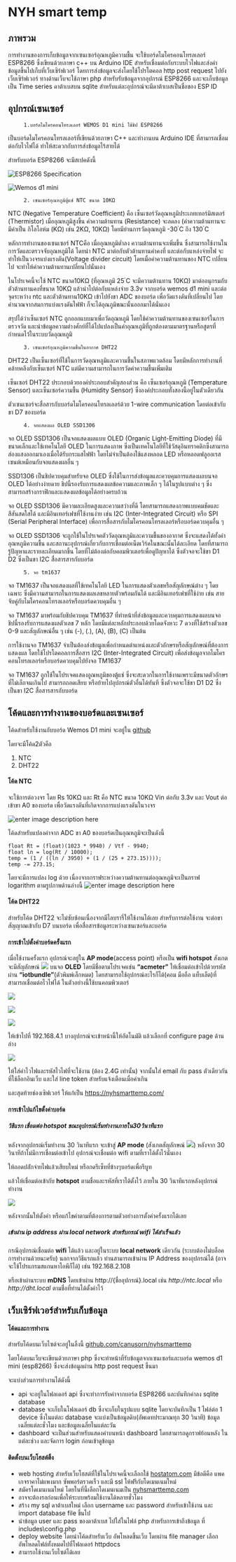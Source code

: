 # NYH smart temp
## ภาพรวม
การทำงานของการเก็บข้อมูลจากเซนเซอร์อุณหภูมิความชื้น จะใช้บอร์ดไมโครคอนโทรลเลอร์ ESP8266 ซึ่งเขียนด้วยภาษา c++ บน Arduino IDE สำหรับเชื่อมต่อกับระบบไวไฟและส่งค่าข้อมูลขึ้นไปเก็บที่เว็บเซิร์ฟเวอร์ โดยการส่งข้อมูลจะส่งโดยใช้โปรโตคอล http post request ไปยังเว็บเซิร์ฟเวอร์ ทางด้านเว็บจะใช้ภาษา php สำหรับรับข้อมูลจากอุปกรณ์ ESP8266 และจะเก็บข้อมูลเป็น Time series ดาต้าเบสบน sqlite สำหรับแต่ละอุปกรณ์จะมีดาต้าเบสเป็นชื่อของ ESP ID
## อุปกรณ์เซนเซอร์
		 1.บอร์ดไมโครคอนโทรลเลอร์ WEMOS D1 mini ใช้ชิป ESP8266
เป็นบอร์ดไมโครคอนโทรลเลอร์ที่เขียนด้วยภาษา C++ และทำงานบน Arduino IDE ที่สามารถเชื่อมต่อกับไวไฟได้ ทำให้สะดวกกับการส่งข้อมูลไร้สายได้

สำหรับบอร์ด ESP8266 จะมีสเปคดังนี้

![ESP8266 Specification](docs/Screenshot%202023-06-13%20125533.png)

![Wemos d1 mini](docs/wemos.png)		

		 2. เซนเซอร์อุณหภูมิตู้แช่ NTC ขนาด 10KΩ
NTC (Negative Temperature Coefficient) คือ เซ็นเซอร์วัดอุณหภูมิประเภทเทอร์มิสเตอร์ (Thermistor) เมื่ออุณหภูมิสูงขึ้น ค่าความต้านทาน (Resistance) จะลดลง (ค่าความต้านทานจะมีค่าเป็น กิโลโอห์ม (KΩ) เช่น 2KΩ, 10KΩ) โดยมีย่านการวัดอุณหภูมิ -30 ํC ถึง 130 ํC

หลักการทำงานของเซนเซอร์ NTCคือ เมื่ออุณหภูมิต่ำลง ความต้านทานจะเพิ่มขึ้น ซึ่งสามารถใช้งานในการวัดและตรวจจับอุณหภูมิได้ โดยนำ NTC มาต่อกับตัวต้านทานค่าคงที่ และต่อกับแหล่งจ่ายไฟ จะทำให้เป็นวงจรแบ่งแรงดัน(Voltage divider circuit) โดยเมื่อค่าความต้านทานของ NTC เปลี่ยนไป จะทำให้ค่าความต้านทานเปลี่ยนไปนั่นเอง

ในโปรเจคนี้จะใช้ NTC ขนาด10KΩ (ที่อุณหภูมิ 25 ํC จะมีความต้านทาน 10KΩ) มาต่ออนุกรมกับตัวต้านทานคงที่ขนาด 10KΩ แล้วนำไปต่อกับแหล่งจ่าย 3.3v จากบอร์ด wemos d1 mini และต่อจุดระหว่าง ntc และตัวต้านทาน10KΩ เข้าไปยังขา ADC ของบอร์ด เพื่อวัดแรงดันที่เปลี่ยนไป โดยคำนวณจากสมการแบ่งแรงดันไฟฟ้า ก็จะได้อุณภูมิขณะนั้นออกมาได้นั่นเอง

สรุปได้ว่าเซ็นเซอร์ NTC ถูกออกแบบมาเพื่อวัดอุณหภูมิ โดยใช้ค่าความต้านทานของเซนเซอร์ในการตรวจวัด และนำข้อมูลความต่างศักย์ที่ได้ไปแปลงเป็นค่าอุณหภูมิที่ถูกต้องตามมาตรฐานหรือสูตรที่กำหนดไว้ในระบบวัดอุณหภูมิ

		 3. เซนเซอร์อุณหภูมิความชื้นในอากาศ DHT22
DHT22 เป็นเซ็นเซอร์ที่ใช้ในการวัดอุณหภูมิและความชื้นในสภาพแวดล้อม โดยมีหลักการทำงานที่คล้ายคลึงกับเซ็นเซอร์ NTC แต่มีความสามารถในการวัดค่าความชื้นเพิ่มเติม

เซ็นเซอร์ DHT22 ประกอบด้วยองค์ประกอบสำคัญสองส่วน คือ เซ็นเซอร์อุณหภูมิ (Temperature Sensor) และเซ็นเซอร์ความชื้น (Humidity Sensor) ซึ่งองค์ประกอบทั้งสองนี้อยู่ในตัวเดียวกัน

ตัวเซนเซอร์จะสื่อสารกับบอร์ดไมโครคอนโทรลเลอร์ด้วย 1-wire communication โดยต่อเข้ากับขา D7 ของบอร์ด

		 4. จอแสดงผล OLED SSD1306
จอ OLED SSD1306 เป็นจอแสดงผลแบบ OLED (Organic Light-Emitting Diode) ที่มีขนาดเล็กและใช้เทคโนโลยี OLED ในการแสดงภาพ ซึ่งเป็นเทคโนโลยีที่ใช้วัสดุอินทราคติกซึ่งสามารถส่องแสงออกมาเองเมื่อได้รับกระแสไฟฟ้า โดยไม่จำเป็นต้องใช้แสงหลอด LED หรือหลอดฟลูออเรสเซนต์เหมือนกับจอแสดงผลอื่น ๆ

SSD1306 เป็นชิปควบคุมสำหรับจอ OLED ซึ่งใช้ในการส่งข้อมูลและควบคุมการแสดงผลบนจอ OLED ได้อย่างง่ายดาย ชิปนี้รองรับการแสดงผลข้อความและภาพเล็ก ๆ ได้ในรูปแบบต่าง ๆ ซึ่งสามารถสร้างกราฟิกและแสดงผลข้อมูลได้อย่างครบถ้วน

จอ OLED SSD1306 มีความละเอียดสูงและความสว่างที่ดี โดยสามารถแสดงภาพแบบคมชัดและสีสันสดใสได้ และมีอินเทอร์เฟซที่ใช้งานง่าย เช่น I2C (Inter-Integrated Circuit) หรือ SPI (Serial Peripheral Interface) เพื่อการสื่อสารกับไมโครคอนโทรลเลอร์หรือบอร์ดควบคุมอื่น ๆ

จอ OLED SSD1306 จะถูกใช้ในโปรเจคตัววัดอุณหภูมิและความชื้นของอากาศ ซึ่งจะแสดงได้ทั้งค่าอุณหภูมิความชื้น และสถานะอุปกรณ์เกี่ยวกับการเชื่อมต่อเน็ตเวิร์คในขณะนั้นได้ละเอียด โดยที่สามารถรู้ปัญหาและรายละเอียดมากขึ้น โดยที่ไม่ต้องต่อกับคอมพิวเตอร์เพื่อดูปัญหาได้  ซึ่งตัวจอจะใช้ขา D1 D2 ซึ่งเป็นขา I2C สื่อสารสารกับบอร์ด

		 5. จอ tm1637
จอ TM1637 เป็นจอแสดงผลที่ใช้เทคโนโลยี LED ในการแสดงตัวเลขหรือสัญลักษณ์ต่าง ๆ โดยเฉพาะ ซึ่งมีความสามารถในการแสดงผลเลขหลายตัวพร้อมกันได้ และมีอินเทอร์เฟซที่ใช้ง่าย เช่น สายจับคู่กับไมโครคอนโทรลเลอร์หรือบอร์ดควบคุมอื่น ๆ

จอ TM1637 มาพร้อมกับชิปควบคุม TM1637 ที่ทำหน้าที่ส่งข้อมูลและควบคุมการแสดงผลบนจอ ชิปนี้รองรับการแสดงผลตัวเลข 7 หลัก โดยมีแต่ละหลักประกอบด้วยโดดจังหวะ 7 ดวงที่ใช้สร้างตัวเลข 0-9 และสัญลักษณ์อื่น ๆ เช่น (-), (.), (A), (B), (C) เป็นต้น

การใช้งานจอ TM1637 จำเป็นต้องส่งข้อมูลเพื่อกำหนดตำแหน่งและตัวอักษรหรือสัญลักษณ์ที่ต้องการแสดงผล โดยใช้โปรโตคอลการสื่อสาร I2C (Inter-Integrated Circuit) เพื่อส่งข้อมูลจากไมโครคอนโทรลเลอร์หรือบอร์ดควบคุมไปยังจอ TM1637

จอ TM1637 ถูกใช้ในโปรเจคแสดงอูณหภูมิของตู้แช่ ซึ่งจะสะดวกในการใช้งานเพราะมีขนาดตัวอักษรที่ไม่เล็กจนเกินไป สามารถถอดเสียบ หรือย้ายไปอุปกรณ์ตัวอื่นได้ทันที ซึ่งตัวจอจะใช้ขา D1 D2 ซึ่งเป็นขา I2C สื่อสารสารกับบอร์ด
		 
## โค้ดและการทำงานของบอร์ดและเซนเซอร์
โค้ดสำหรับใช้งานกับบอร์ด Wemos D1 mini จะอยู่ใน [github](https://github.com/canusorn/ntc_temp)

โดยจะมีโค้ด2ตัวคือ
 1. NTC
 3. DHT22

#### โค้ด NTC
จะใช้การต่อวงจร โดย Rs 10KΩ และ Rt คือ NTC ขนาด 10KΩ Vin ต่อกับ 3.3v และ Vout ต่อเข้าขา A0 ของบอร์ด เพื่อวัดแรงดันที่เกิดจากการแบ่งแรงดันในวงจร

![enter image description here](https://user-images.githubusercontent.com/5845622/74078289-cb689f00-4a28-11ea-9d00-753c6b8aea1c.gif)

โค้ดสำหรับแปลงค่าจาก ADC ขา A0 ของบอร์ดเป็นอุณหภูมิจะเป็นดังนี้

    float Rt = (float)(1023 * 9940) / Vtf - 9940;
    float ln = log(Rt / 10000);
    temp = (1 / ((ln / 3950) + (1 / (25 + 273.15))));
    temp -= 273.15;

โดยจะมีการแปลง log ด้วย เนื่องจากกราฟระหว่างความต้านทานต่ออุณหภูมิจะเป็นกราฟ logarithm ตามรูปภาพด้านล่างนี้
![enter image description here](https://www.ph-measurement.co.uk/file/2017/02/NTC-characteristics-300x181.png)

#### โค้ด DHT22
สำหรับโค้ด DHT22 จะไม่ซับซ้อนเนื่องจากมีไลบรารี่ให้ใช้งานได้เลย
สำหรับการต่อใช้งาน จะต่อขาสัญญาณเข้ากับ D7 บนบอร์ด เพื่อสื่อสารข้อมูลระหว่างเซนเซอร์และบอร์ด

#### การเข้าไปตั้งค่าบอร์ดครั้งแรก
เมื่อใช้งานครั้งแรก อุปกรณ์จะอยู่ใน **AP mode**(access point) หรือเป็น **wifi hotspot** สังเกตจะมีสัญลักษณ์ ![](https://iotkiddie.com/blog/wp-content/uploads/2022/02/router-1.bmp) บนจอ **OLED** โดยมีชื่อตามโปรเจคเช่น **“acmeter”** ให้เชื่อมต่อเข้าไปด้วยรหัสผ่าน **“iotbundle”**(ตัวพิมพ์เล็กหมด) โดยสามารถใช้อุปกรณ์อะไรก็ได้(คอม มือถือ แท็บเล็ต)ที่สามารถเชื่อมต่อไวไฟได้ ในตัวอย่างนี้ใช้บนคอมพิวเตอร์

![](https://iotkiddie.com/blog/wp-content/uploads/2022/02/image-3.png)

![](https://iotkiddie.com/blog/wp-content/uploads/2022/02/image-4.png)

![](https://iotkiddie.com/blog/wp-content/uploads/2022/02/image-6.png)

ให้เข้าไปที่ 192.168.4.1
บางอุปกรณ์จะเข้าหน้านี้ให้อัตโนมัติ
แล้วเลือกที่ configure page ด้านล่าง

![](https://iotkiddie.com/blog/wp-content/uploads/2022/02/image-7.png)


ให้ใส่ค่าไวไฟและรหัสไวไฟที่จะใช้งาน (ต้อง 2.4G เท่านั้น) จากนั้นใส่ email กับ pass ตัวเดียวกันที่ใช้ล็อกอินเว็บ และใส่ line token สำหรับแจ้งเตือนเมื่อค่าเกิน

และสุดท้ายช่องเซิฟเวอร์ ให้แก้เป็น https://nyhsmarttemp.com/

#### การเข้าไปแก้ไขตั้งค่าบอร์ด
#####  วิธีแรก เชื่อมต่อ hotspot ขณะอุปกรณ์เริ่มทำงานภายใน30วินาทีแรก
หลังจากอุปกรณ์เริ่มทำงาน 30 วินาทีแรก จะเข้าสู่  **AP mode**  (สังเกตสัญลักษณ์  ![](https://iotkiddie.com/blog/wp-content/uploads/2022/02/router-1.bmp))  หลังจาก 30 วินาทีถ้าไม่มีการเชื่อมต่อเข้าไป อุปกรณ์จะเชื่อมต่อ wifi  ตามที่เราได้ตั้งไว้นั่นเอง

ให้ถอดปลัํกจ่ายไฟแล้วเสียบใหม่ หรือกดรีเซ็ทที่ข้างๆบอร์ดเพื่อรีบูท

แล้วให้เชื่อมต่อเข้ากับ  **hotspot** ตามชื่อและรหัสที่เราได้ตั้งไว้  ภายใน 30 วินาทีแรกหลังอุปกรณ์ทำงาน

![](https://iotkiddie.com/blog/wp-content/uploads/2022/02/image-4.png)

หลังจากนั้นให้ตั้งค่า หรือแก้ไขค่าตามที่ต้องการตามตัวอย่างการตั้งค่าครั้งแรกได้เลย

##### เข้าผ่าน ip address ผ่าน local network สำหรับกรณ์ wifi ได้สำเร็จแล้ว
กรณีอุปกรณ์เชื่อมต่อ  **wifi** ได้แล้ว และอยู่ในระบบ  **local network**  เดียวกัน  (ระบบต้องไม่บล็อคการทำงานด้วยนะครับ) นอกจากวิธีแรกแล้ว ท่านสามารถเข้าผ่าน IP Address  ของอุปกรณ์ได้ (อาจจะใช้โปรแกรมสแกนหาไอพีก็ได้) เช่น 192.168.2.108

หรือเข้าผ่านระบบ  **mDNS**  โดยเข้าผ่าน  http://{ชื่ออุปกรณ์}.local  เช่น _http://ntc.local_  หรือ  _http://dht.local_  ตามชื่อที่ท่านได้ตั้งค่าไว้

## เว็บเซิร์ฟเวอร์สำหรับเก็บข้อมูล
#### โค้ดและการทำงาน
สำหรับโค้ดบนเว็บไซต์จะอยู่ในลิ้งนี้ [github.com/canusorn/nyhsmarttemp](https://github.com/canusorn/nyhsmarttemp)

โดยโค้ดบนเว็บจะเขียนด้วยภาษา php ซึ่งจะทำหน้าที่รับข้อมูลจากเซนเซอร์และบอร์ด wemos d1 mini (esp8266) ซึ่งจะส่งข้อมูลผ่าน http post request ขึ้นมา 

จะแบ่งส่วนการทำงานได้ดังนี้

 - api จะอยู่ในโฟลเดอร์ api ซึ่งจะทำการรับค่าจากบอร์ด ESP8266 และบันทึกค่าลง sqlite database
 - database จะเก็บในโฟลเดอร์ db ซึ่งจะเก็บในรูปแบบ sqlite โดยจะบันทึกเป็น 1 ไฟล์ต่อ 1 device ซึ่งในแต่ละ database จะแบ่งเป็นข้อมูลดิบ(อัพเดทประมาณทุก 30 วินาที) ข้อมูลเฉลี่ยแต่ละชั่วโมง และข้อมูลเฉลี่ยในแต่ละวัน
 - dashboard จะเป็นส่วนสำหรับแสดงค่าบนหน้า dashboard โดยสามารถดูกราฟย้อนหลัง ในแต่ละช่วง และจัดการ login ก่อนเข้าดูข้อมูล


#### ติดตั้งบนเว็บโฮสต์ติ้ง

 - web hosting สำหรับเว็บโฮสต์ที่ใช้ในโปรเจคนี้จะเลือกใช้ [hostatom.com](https://support.hostatom.com/aff.php?aff=2433) มีข้อดีคือ แพคเกจราคาไม่แพงมาก ซัพพอร์ตรวดเร็ว และมี ssl ให้ฟรีกับโดเมนเนมใหม่
 - สมัครโดเมนเนมใหม่ โดยในที่นี้เลือกโดเมนเนมเป็น [nyhsmarttemp.com](https://nyhsmarttemp.com/) 
 - อาจจะต้องรอก่อนเพื่อให้ระบบพร้อมใช้งานได้หลายชั่วโมง
 - สร้าง my sql ดาต้าเบสใหม่ เลือก username และ password สำหรับเข้าใช้งาน และ import database file ขึ้นไป
 - นำข้อมูล user และ pass ของดาต้าเบส ไปใส่ในไฟล์ php สำหรับการเข้าถึงข้อมูล ที่ includes\config.php
 - deploy website โดยนำโค้ดสำหรับเว็บ อัพโหลดขึ้นเว็บ โดยผ่าน file manager เลือกอัพโหลดไฟล์ทั้งหมดไปที่โฟลเดอร์ httpdocs 
 - สามารถใช้งานเว็บไซต์ได้เลย
